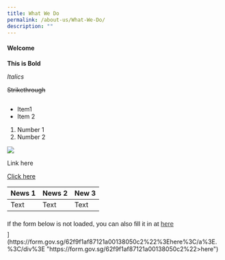 ```yaml
---
title: What We Do
permalink: /about-us/What-We-Do/
description: ""
---
```

#### Welcome

**This is  Bold**

*Italics*

~~Strikethrough~~

```

```
* Item1
* Item 2

1. Number 1
2. Number 2

![](/images/favicon-isomer.ico)

Link here[](/files/Speech.pdf)

[Click here](https://onepa.gov.sg)



| News 1 | News 2 | New 3 |
| -------- | -------- | -------- |
| Text     | Text     | Text     |

<div style="font-family:Sans-Serif;font-size:15px;color:#000;opacity:0.9;padding-top:5px;padding-bottom:8px">If the form below is not loaded, you can also fill it in at <a href="[https://form.gov.sg/62f9f1af87121a00138050c2">here</a></div>](https://form.gov.sg/62f9f1af87121a00138050c2%22%3Ehere%3C/a%3E.%3C/div%3E "https://form.gov.sg/62f9f1af87121a00138050c2%22>here</a></div>")